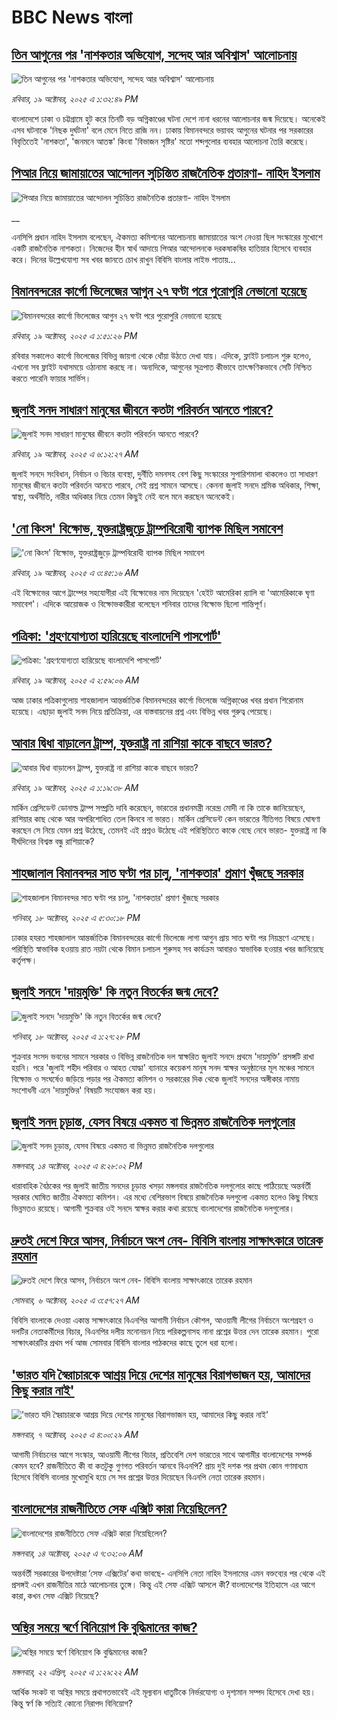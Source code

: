 # BBC News বাংলা## [তিন আগুনের পর 'নাশকতার অভিযোগ, সন্দেহ আর অবিশ্বাস' আলোচনায়](https://www.bbc.com/bengali/articles/c2lpd4ke08qo?at_medium=RSS&at_campaign=rss?at_campaign=githubrss)![তিন আগুনের পর 'নাশকতার অভিযোগ, সন্দেহ আর অবিশ্বাস' আলোচনায়](https://ichef.bbci.co.uk/ace/ws/240/cpsprodpb/87fd/live/43c38ac0-acd7-11f0-aa13-0b0479f6f42a.jpg)_রবিবার, ১৯ অক্টোবর, ২০২৫ এ ১:৩২:৪৯ PM_বাংলাদেশে ঢাকা ও চট্টগ্রামে হুট করে তিনটি বড় অগ্নিকাণ্ডের ঘটনা দেশে নানা ধরনের আলোচনার জন্ম দিয়েছে। অনেকেই এসব ঘটনাকে 'নিছক দুর্ঘটনা' বলে মেনে নিতে রাজি নন। ঢাকায় বিমানবন্দরে ভয়াবহ আগুনের ঘটনার পর সরকারের বিবৃতিতেই 'নাশকতা', 'জনমনে আতঙ্ক' কিংবা 'বিভাজন সৃষ্টির' মতো শব্দগুলোর ব্যবহার আলোচনা তৈরি করেছে।## [পিআর নিয়ে জামায়াতের আন্দোলন সুচিন্তিত রাজনৈতিক প্রতারণা- নাহিদ ইসলাম](https://www.bbc.co.uk/bengali/live/ckgknwknnnvt?at_medium=RSS&at_campaign=rss?at_campaign=githubrss)![পিআর নিয়ে জামায়াতের আন্দোলন সুচিন্তিত রাজনৈতিক প্রতারণা- নাহিদ ইসলাম](https://ichef.bbci.co.uk/ace/standard/240/cpsprodpb/dbe6/live/f4026110-acda-11f0-ba75-093eca1ac29b.jpg)__এনসিপি প্রধান নাহিদ ইসলাম বলেছেন, ঐকমত্য কমিশনের আলোচনায় জামায়াতের অংশ নেওয়া ছিল সংস্কারের মুখোশে একটি রাজনৈতিক নাশকতা। নিজেদের হীন স্বার্থ আদায়ে পিআর আন্দোলনকে দরকষাকষির হাতিয়ার হিসেবে ব্যবহার করে। দিনের উল্লেখযোগ্য সব খবর জানতে চোখ রাখুন বিবিসি বাংলার লাইভ পাতায়...## [বিমানবন্দরের কার্গো ভিলেজের আগুন ২৭ ঘণ্টা পরে পুরোপুরি নেভানো হয়েছে](https://www.bbc.com/bengali/articles/c2kpx79xx8vo?at_medium=RSS&at_campaign=rss?at_campaign=githubrss)![বিমানবন্দরের কার্গো ভিলেজের আগুন ২৭ ঘণ্টা পরে পুরোপুরি নেভানো হয়েছে](https://ichef.bbci.co.uk/ace/ws/240/cpsprodpb/46ff/live/1fdece50-acbc-11f0-950d-7f20f621ea25.jpg)_রবিবার, ১৯ অক্টোবর, ২০২৫ এ ১:৫১:২৬ PM_রবিবার সকালেও কার্গো ভিলেজের বিভিন্ন জায়গা থেকে ধোঁয়া উঠতে দেখা যায়। এদিকে, ফ্লাইট চলাচল শুরু হলেও, এখনো সব ফ্লাইট যথাসময়ে ওঠানামা করছে না। অন্যদিকে, আগুনের সূত্রপাত কীভাবে তাৎক্ষণিকভাবে সেটি নিশ্চিত করতে পারেনি ফায়ার সার্ভিস।## [জুলাই সনদ সাধারণ মানুষের জীবনে কতটা পরিবর্তন আনতে পারবে?](https://www.bbc.com/bengali/articles/c751w4k6q12o?at_medium=RSS&at_campaign=rss?at_campaign=githubrss)![জুলাই সনদ সাধারণ মানুষের জীবনে কতটা পরিবর্তন আনতে পারবে?](https://ichef.bbci.co.uk/ace/ws/240/cpsprodpb/fe81/live/806715a0-ac3c-11f0-aa13-0b0479f6f42a.jpg)_রবিবার, ১৯ অক্টোবর, ২০২৫ এ ৬:১২:২৭ AM_জুলাই সনদে সংবিধান, নির্বাচন ও বিচার ব্যবস্থা, দুর্নীতি দমনসহ বেশ কিছু সংস্কারের সুপারিশমালা থাকলেও তা সাধারণ মানুষের জীবনে কতটা পরিবর্তন আনতে পারবে, সেই প্রশ্ন সামনে আসছে। কেননা জুলাই সনদে শ্রমিক অধিকার, শিক্ষা, স্বাস্থ্য, অর্থনীতি, নারীর অধিকার নিয়ে তেমন কিছুই নেই বলে মনে করছেন অনেকেই।## ['নো কিংস' বিক্ষোভ, যুক্তরাষ্ট্রজুড়ে ট্রাম্পবিরোধী ব্যাপক মিছিল সমাবেশ](https://www.bbc.com/bengali/articles/c891x30ln0do?at_medium=RSS&at_campaign=rss?at_campaign=githubrss)!['নো কিংস' বিক্ষোভ, যুক্তরাষ্ট্রজুড়ে ট্রাম্পবিরোধী ব্যাপক মিছিল সমাবেশ](https://ichef.bbci.co.uk/ace/ws/240/cpsprodpb/486b/live/909de0a0-acb1-11f0-b2a1-6f537f66f9aa.jpg)_রবিবার, ১৯ অক্টোবর, ২০২৫ এ ৩:৪৫:১৬ AM_এই বিক্ষোভের আগে ট্রাম্পের সহযোগীরা এই বিক্ষোভের নাম দিয়েছেন 'হেইট আমেরিকা র‍্যালি বা 'আমেরিকাকে ঘৃণা সমাবেশ'। এদিকে আয়োজক ও বিক্ষোভকারীরা বলেছেন শনিবার তাদের বিক্ষোভ ছিলো শান্তিপূর্ণ।## [পত্রিকা: 'গ্রহণযোগ্যতা হারিয়েছে বাংলাদেশি পাসপোর্ট'](https://www.bbc.com/bengali/articles/c231v9jz2jpo?at_medium=RSS&at_campaign=rss?at_campaign=githubrss)![পত্রিকা: 'গ্রহণযোগ্যতা হারিয়েছে বাংলাদেশি পাসপোর্ট'](https://ichef.bbci.co.uk/ace/ws/240/cpsprodpb/e9aa/live/03a752c0-ac94-11f0-b2a1-6f537f66f9aa.jpg)_রবিবার, ১৯ অক্টোবর, ২০২৫ এ ২:৫৯:০৬ AM_আজ ঢাকার পত্রিকাগুলোয় শাহজালাল আন্তর্জাতিক বিমানবন্দরের কার্গো ভিলেজে অগ্নিকা্ণ্ডের খবর প্রধান শিরোনাম হয়েছে। এছাড়া জুলাই সনদ নিয়ে প্রতিক্রিয়া, এর বাস্তবায়নের প্রশ্ন এবং বিভিন্ন খবর গুরুত্ব পেয়েছে।## [আবার দ্বিধা বাড়ালেন ট্রাম্প, যুক্তরাষ্ট্র না রাশিয়া কাকে বাছবে ভারত?](https://www.bbc.com/bengali/articles/clyl411x8pno?at_medium=RSS&at_campaign=rss?at_campaign=githubrss)![আবার দ্বিধা বাড়ালেন ট্রাম্প, যুক্তরাষ্ট্র না রাশিয়া কাকে বাছবে ভারত?](https://ichef.bbci.co.uk/ace/ws/240/cpsprodpb/781e/live/7a706bc0-ac04-11f0-aa13-0b0479f6f42a.jpg)_রবিবার, ১৯ অক্টোবর, ২০২৫ এ ১:১৯:৩৮ AM_মার্কিন প্রেসিডেন্ট ডোনাল্ড ট্রাম্প সম্প্রতি দাবি করেছেন, ভারতের প্রধানমন্ত্রী নরেন্দ্র মোদী না কি তাকে জানিয়েছেন, রাশিয়ার কাছ থেকে আর অপরিশোধিত তেল কিনবে না ভারত। মার্কিন প্রেসিডেন্ট কেন ভারতের নীতিগত বিষয়ে ঘোষণা করছেন সে নিয়ে যেমন প্রশ্ন উঠেছে, তেমনই এই প্রশ্নও উঠেছে এই পরিস্থিতিতে কাকে বেছে নেবে ভারত- যুক্তরাষ্ট্র না কি দীর্ঘদিনের বিশ্বস্ত বন্ধু রাশিয়াকে?## [শাহজালাল বিমানবন্দর সাত ঘণ্টা পর চালু, 'নাশকতার' প্রমাণ খুঁজছে সরকার](https://www.bbc.com/bengali/articles/c4g3l23dg3do?at_medium=RSS&at_campaign=rss?at_campaign=githubrss)![শাহজালাল বিমানবন্দর সাত ঘণ্টা পর চালু, 'নাশকতার' প্রমাণ খুঁজছে সরকার](https://ichef.bbci.co.uk/ace/ws/240/cpsprodpb/ea19/live/da2ec590-ac43-11f0-b3b3-c99a905ae914.jpg)_শনিবার, ১৮ অক্টোবর, ২০২৫ এ ৫:৩০:১৮ PM_ঢাকার হযরত শাহজালাল আন্তর্জাতিক বিমানবন্দরের কার্গো ভিলেজে লাগা আগুন প্রায় সাত ঘণ্টা পর নিয়ন্ত্রণে এসেছে। পরিস্থিতি স্বাভাবিক হওয়ায় রাত নয়টা থেকে বিমান চলাচল শুরুসহ সব কার্যক্রম আবারও স্বাভাবিক হওয়ার খবর জানিয়েছে কর্তৃপক্ষ।## [জুলাই সনদে 'দায়মুক্তি' কি নতুন বিতর্কের জন্ম দেবে?](https://www.bbc.com/bengali/articles/cgmx9jyjln9o?at_medium=RSS&at_campaign=rss?at_campaign=githubrss)![জুলাই সনদে 'দায়মুক্তি' কি নতুন বিতর্কের জন্ম দেবে?](https://ichef.bbci.co.uk/ace/ws/240/cpsprodpb/0f4c/live/30bd6f90-ac14-11f0-a687-b9c529d97293.jpg)_শনিবার, ১৮ অক্টোবর, ২০২৫ এ ১:২৭:২৮ PM_শুক্রবার সংসদ ভবনের সামনে সরকার ও বিভিন্ন রাজনৈতিক দল স্বাক্ষরিত জুলাই সনদে প্রথমে 'দায়মুক্তি' প্রসঙ্গটি রাখা হয়নি। পরে 'জুলাই শহীদ পরিবার ও আহত যোদ্ধা' ব্যানারে কয়েকশ মানুষ সনদ স্বাক্ষর অনুষ্ঠানের মূল মঞ্চের সামনে বিক্ষোভ ও সংঘর্ষেও জড়িয়ে পড়ার পর ঐকমত্য কমিশন ও সরকারের দিক থেকে জুলাই সনদের অঙ্গীকার নামায় সংশোধনী এনে 'দায়মুক্তির' বিষয়টি সংযোজন করা হয়।## [জুলাই সনদ চূড়ান্ত, যেসব বিষয়ে একমত বা ভিন্নমত রাজনৈতিক দলগুলোর](https://www.bbc.com/bengali/articles/c797nzlnel8o?at_medium=RSS&at_campaign=rss?at_campaign=githubrss)![জুলাই সনদ চূড়ান্ত, যেসব বিষয়ে একমত বা ভিন্নমত রাজনৈতিক দলগুলোর](https://ichef.bbci.co.uk/ace/ws/240/cpsprodpb/768b/live/7e156a40-a917-11f0-92db-77261a15b9d2.jpg)_মঙ্গলবার, ১৪ অক্টোবর, ২০২৫ এ ৪:২৮:০২ PM_ধারাবাহিক বৈঠকের পর জুলাই জাতীয় সনদের চূড়ান্ত খসড়া মঙ্গলবার রাজনৈতিক দলগুলোর কাছে পাঠিয়েছে অন্তর্বর্তী সরকার ঘোষিত জাতীয় ঐকমত্য কমিশন। এর মধ্যে বেশিরভাগ বিষয়ে রাজনৈতিক দলগুলো একমত হলেও কিছু বিষয়ে ভিন্নমতও রয়েছে। আগামী শুক্রবার ওই সনদে স্বাক্ষর করার কথা রয়েছে বাংলাদেশের রাজনৈতিক দলগুলোর।## [দ্রুতই দেশে ফিরে আসব, নির্বাচনে অংশ নেব- বিবিসি বাংলায় সাক্ষাৎকারে তারেক রহমান](https://www.bbc.com/bengali/articles/cx2nv1jdk35o?at_medium=RSS&at_campaign=rss?at_campaign=githubrss)![দ্রুতই দেশে ফিরে আসব, নির্বাচনে অংশ নেব- বিবিসি বাংলায় সাক্ষাৎকারে তারেক রহমান](https://ichef.bbci.co.uk/ace/ws/240/cpsprodpb/546c/live/8ca02b60-a217-11f0-80f5-61832317d528.png)_সোমবার, ৬ অক্টোবর, ২০২৫ এ ৩:৫৭:২৭ AM_বিবিসি বাংলাকে দেওয়া একান্ত সাক্ষাৎকারে বিএনপির আগামী নির্বাচন কৌশল, আওয়ামী লীগের নির্বাচনে অংশগ্রহণ ও দলটির নেতাকর্মীদের বিচার, বিএনপির দলীয় মনোনয়ন নিয়ে পরিকল্পনাসহ নানা প্রশ্নের উত্তর দেন তারেক রহমান। পুরো সাক্ষাৎকারটির প্রথম পর্ব আজ সোমবার বিবিসি বাংলার পাঠকদের কাছে তুলে ধরা হলো।## ['ভারত যদি স্বৈরাচারকে আশ্রয় দিয়ে দেশের মানুষের বিরাগভাজন হয়,  আমাদের কিছু করার নাই'](https://www.bbc.com/bengali/articles/cvgq7ykkrg2o?at_medium=RSS&at_campaign=rss?at_campaign=githubrss)!['ভারত যদি স্বৈরাচারকে আশ্রয় দিয়ে দেশের মানুষের বিরাগভাজন হয়,  আমাদের কিছু করার নাই'](https://ichef.bbci.co.uk/ace/ws/240/cpsprodpb/182b/live/06be7120-a1fc-11f0-947b-6b8b23372a50.png)_মঙ্গলবার, ৭ অক্টোবর, ২০২৫ এ ৪:০০:২৯ AM_আগামী নির্বাচনের আগে সংস্কার, আওয়ামী লীগের বিচার, প্রতিবেশি দেশ ভারতের সাথে আগামীর বাংলাদেশের সম্পর্ক কেমন হবে? রাজনীতিতে কী বা কতটুকু গুণগত পরিবর্তন আনবে বিএনপি?  প্রায় দুই দশক পর প্রথম কোন গণমাধ্যম হিসেবে বিবিসি বাংলার মুখোমুখি হয়ে সে সব প্রশ্নের উত্তর দিয়েছেন বিএনপি নেতা তারেক রহমান।## [বাংলাদেশের রাজনীতিতে সেফ এক্সিট কারা নিয়েছিলেন?](https://www.bbc.com/bengali/articles/c0kp4nl52zpo?at_medium=RSS&at_campaign=rss?at_campaign=githubrss)![বাংলাদেশের রাজনীতিতে সেফ এক্সিট কারা নিয়েছিলেন?](https://ichef.bbci.co.uk/ace/ws/240/cpsprodpb/14e3/live/2a5297e0-a83e-11f0-92db-77261a15b9d2.jpg)_মঙ্গলবার, ১৪ অক্টোবর, ২০২৫ এ ৭:৩২:০৬ AM_অন্তর্বর্তী সরকারের উপদেষ্টারা ‘সেফ এক্সিটের’ কথা ভাবছে- এনসিপি নেতা নাহিদ ইসলামের এমন বক্তব্যের পর থেকে এই প্রসঙ্গই এখন রাজনীতির মাঠে আলোচনার তুঙ্গে। কিন্তু এই সেফ এক্সিট আসলে কী? বাংলাদেশের ইতিহাসে এর আগে কারা, কখন সেফ এক্সিট নিয়েছে?## [অস্থির সময়ে স্বর্ণে বিনিয়োগ কি বুদ্ধিমানের কাজ?](https://www.bbc.com/bengali/articles/czjn44p23vvo?at_medium=RSS&at_campaign=rss?at_campaign=githubrss)![অস্থির সময়ে স্বর্ণে বিনিয়োগ কি বুদ্ধিমানের কাজ?](https://ichef.bbci.co.uk/ace/ws/240/cpsprodpb/9a35/live/dc381a70-16a3-11f0-8a1e-3ff815141b98.jpg)_মঙ্গলবার, ২২ এপ্রিল, ২০২৫ এ ১:২৯:২২ AM_আর্থিক সংকট বা অস্থির সময়ে প্রথাগতভাবেই এই মূল্যবান ধাতুটিকে নির্ভরযোগ্য ও দৃশ্যমান সম্পদ হিসেবে দেখা হয়। কিন্তু স্বর্ণ কি সত্যিই কোনো নিরাপদ বিনিয়োগ?